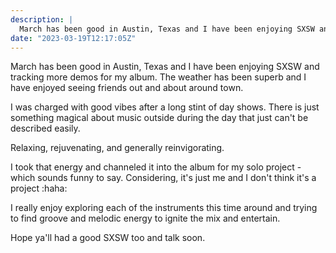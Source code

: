 ```yaml
---
description: |
  March has been good in Austin, Texas and I have been enjoying SXSW and tracking more demos for my album.
date: "2023-03-19T12:17:05Z"
---
```


March has been good in Austin, Texas and I have been enjoying SXSW and tracking more demos for my album.
The weather has been superb and I have enjoyed seeing friends out and about around town.

I was charged with good vibes after a long stint of day shows. There is just something magical about music outside during the day that just can't be described easily.

Relaxing, rejuvenating, and generally reinvigorating.

I took that energy and channeled it into the album for my solo project - which sounds funny to say. Considering,
it's just me and I don't think it's a project :haha:

I really enjoy exploring each of the instruments this time around and trying to find groove and melodic energy to
ignite the mix and entertain.

Hope ya'll had a good SXSW too and talk soon.
